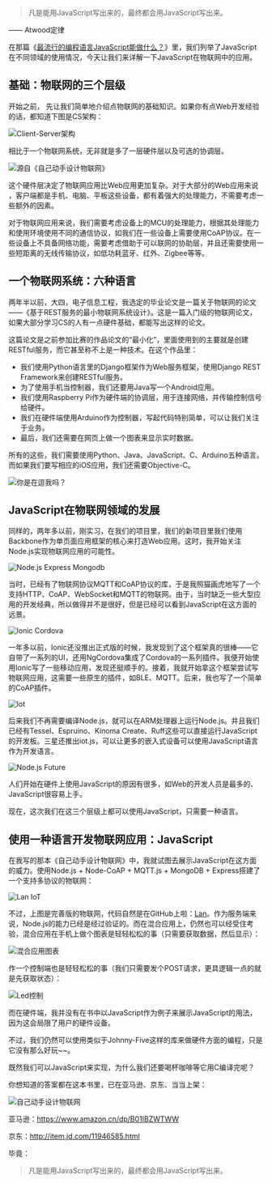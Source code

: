> 凡是能用JavaScript写出来的，最终都会用JavaScript写出来。

 —— Atwood定律
 
  在那篇《[最流行的编程语言JavaScript能做什么？](http://mp.weixin.qq.com/s?__biz=MjM5Mjg4NDMwMA==&mid=405412226&idx=1&sn=3bc7a9c6afd166591a90723a1802ed99&scene=21#wechat_redirect)》里，我们列举了JavaScript在不同领域的使用情况，今天让我们来详解一下JavaScript在物联网中的应用。
 
基础：物联网的三个层级
---
 
开始之前， 先让我们简单地介绍点物联网的基础知识。如果你有点Web开发经验的话，都知道下图是CS架构：

![Client-Server架构](http://articles.phodal.com/js-iot/cs.png)

相比于一个物联网系统，无非就是多了一层硬件层以及可选的协调层。

![源自《自己动手设计物联网》](http://articles.phodal.com/js-iot/struct-action.png)

这个硬件层决定了物联网应用比Web应用更加复杂。对于大部分的Web应用来说 ，客户端都是手机、电脑、平板这些设备，都有着强大的处理能力，不需要考虑一些额外的因素。

 对于物联网应用来说，我们需要考虑设备上的MCU的处理能力，根据其处理能力和使用环境使用不同的通信协议，如我们在一些设备上需要使用CoAP协议。在一些设备上不具备网络功能，需要考虑借助于可以联网的协助层，并且还需要使用一些短距离的无线传输协议，如低功耗蓝牙、红外、Zigbee等等。


一个物联网系统：六种语言
---
 
两年半以前，大四，电子信息工程，我选定的毕业论文是一篇关于物联网的论文——《基于REST服务的最小物联网系统设计》。这是一篇入门级的物联网论文，如果大部分学习CS的人有一点硬件基础，都能写出这样的论文。

这篇论文是之前参加比赛的作品论文的“最小化”，里面使用到的主要就是创建RESTful服务，而它甚至称不上是一种技术。在这个作品里：

 - 我们使用Python语言里的Django框架作为Web服务框架，使用Django REST Framework来创建RESTful服务。
 - 为了使用手机当控制器，我们还要用Java写一个Android应用。
 - 我们使用Raspberry Pi作为硬件端的协调层，用于连接网络，并传输控制信号给硬件。
 - 我们在硬件端使用Arduino作为控制器，写起代码特别简单，可以让我们关注于业务。
 - 最后，我们还需要在网页上做一个图表来显示实时数据。

所有的这些，我们需要使用Python、Java、JavaScript、C、Arduino五种语言。而如果我们要写相应的iOS应用，我们还需要Objective-C。
 
![你是在逗我吗？](http://articles.phodal.com/js-iot/6359758744428735171956612167_are-you-serious-wtf-meme-baby-face.jpg	)

JavaScript在物联网领域的发展
--- 

同样的，两年多以前，刚实习，在我们的项目里，我们的新项目里我们使用Backbone作为单页面应用框架的核心来打造Web应用。这时，我开始关注Node.js实现物联网应用的可能性。

![Node.js Express Mongodb](http://articles.phodal.com/js-iot/enm.jpg)

当时，已经有了物联网协议MQTT和CoAP协议的库，于是我照猫画虎地写了一个支持HTTP、CoAP、WebSocket和MQTT的物联网。由于，当时缺乏一些大型应用的开发经典，所以做得并不是很好，但是已经可以看到JavaScript在这方面的远景。

![Ionic Cordova](http://articles.phodal.com/js-iot/cordova-ng-ionic.png)

一年多以前，Ionic还没推出正式版的时候，我发现到了这个框架真的很棒——它自带了一系列的UI，还用NgCordova集成了Cordova的一系列插件。我便开始使用Ionic写了一些移动应用，发现还挺顺手的。接着，我就开始拿这个框架尝试写物联网应用，这需要一些原生的插件，如BLE、MQTT。后来，我也写了一个简单的CoAP插件。

![Iot](http://articles.phodal.com/js-iot/0c1d958622ada18_w960_h557.jpg)

后来我们不再需要编译Node.js，就可以在ARM处理器上运行Node.js。并且我们已经有Tessel、Espruino、Kinoma Create、Ruff这些可以直接运行JavaScript的开发板。三星还推出iot.js，可以让更多的嵌入式设备可以使用JavaScript语言作为开发语言。

![Node.js Future](http://articles.phodal.com/js-iot/jobgraph_node_php_others.png)

人们开始在硬件上使用JavaScript的原因有很多，如Web的开发人员是最多的、JavaScript很容易上手。

现在，这次我们在这三个层级上都可以使用JavaScript，只需要一种语言。

使用一种语言开发物联网应用：JavaScript
---
 
在我写的那本《自己动手设计物联网》中，我就试图去展示JavaScript在这方面的威力。使用Node.js + Node-CoAP + MQTT.js + MongoDB + Express搭建了一个支持多协议的物联网：

![Lan IoT](http://articles.phodal.com/js-iot/iot.jpg)

不过，上图是完善版的物联网，代码自然是在GitHub上啦：[Lan](https://github.com/phodal/lan)。作为服务端来说，Node.js的能力已经是经过验证的。而在混合应用上，仍然也可以经受住考验，混合应用在手机上做个图表是轻轻松松的事（只需要获取数据，然后显示）：

![混合应用图表](http://articles.phodal.com/js-iot/ios-charts.png)

作一个控制端也是轻轻松松的事（我们只需要发个POST请求，更具逻辑一点的就是先获取状态）：

![Led控制](http://articles.phodal.com/js-iot/led-control.png)

而在硬件端，我并没有在书中以JavaScript作为例子来展示JavaScript的用法，因为这会局限了用户的硬件设备。

不过，我们仍然可以使用类似于Johnny-Five这样的库来做硬件方面的编程，只是它没有那么好玩~~。

既然我们可以JavaScript来实现，为什么我们还要喝杯咖啡等它用C编译完呢？

你想知道的答案都在这本书里，已在亚马逊、京东、当当上架：

![自己动手设计物联网](http://articles.phodal.com/js-iot/iot-demo.jpg)

亚马逊：https://www.amazon.cn/dp/B01IBZWTWW

京东：http://item.jd.com/11946585.html

毕竟： 
 
 > 凡是能用JavaScript写出来的，最终都会用JavaScript写出来。
